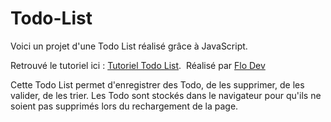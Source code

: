 # Todo-List

Voici un projet d'une Todo List réalisé grâce à JavaScript. 

Retrouvé le tutoriel ici : [Tutoriel Todo List](https://www.youtube.com/watch?v=dlaFyjYUZ1c). 
Réalisé par [Flo Dev](https://www.youtube.com/@flo_dev)

Cette Todo List permet d'enregistrer des Todo, de les supprimer, de les valider, de les trier. Les Todo sont stockés dans le navigateur pour qu'ils ne soient pas supprimés lors du rechargement de la page.
